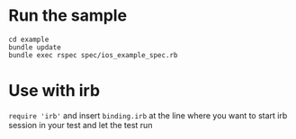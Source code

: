 # Run the sample

```
cd example
bundle update
bundle exec rspec spec/ios_example_spec.rb
```

# Use with irb
`require 'irb'` and insert `binding.irb` at the line where you want to start irb session in your test and let the test run
